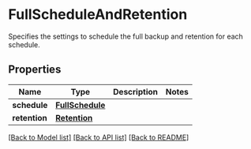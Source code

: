 # FullScheduleAndRetention

Specifies the settings to schedule the full backup and retention for each schedule.

## Properties
Name | Type | Description | Notes
------------ | ------------- | ------------- | -------------
**schedule** | [**FullSchedule**](FullSchedule.md) |  | 
**retention** | [**Retention**](Retention.md) |  | 

[[Back to Model list]](../README.md#documentation-for-models) [[Back to API list]](../README.md#documentation-for-api-endpoints) [[Back to README]](../README.md)


